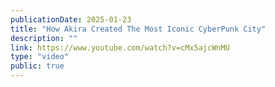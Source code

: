 ```yaml
---
publicationDate: 2025-01-23
title: "How Akira Created The Most Iconic CyberPunk City"
description: ""
link: https://www.youtube.com/watch?v=cMx5ajcWnMU
type: "video"
public: true
---
```

